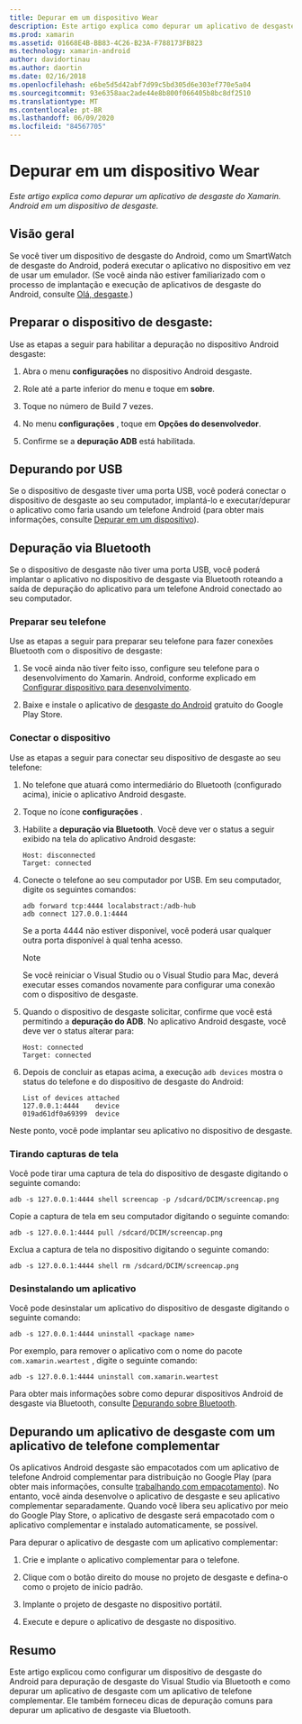 ```yaml
---
title: Depurar em um dispositivo Wear
description: Este artigo explica como depurar um aplicativo de desgaste do Xamarin. Android em um dispositivo de desgaste.
ms.prod: xamarin
ms.assetid: 01668E4B-BB83-4C26-B23A-F788173FB823
ms.technology: xamarin-android
author: davidortinau
ms.author: daortin
ms.date: 02/16/2018
ms.openlocfilehash: e6be5d5d42abf7d99c5bd305d6e303ef770e5a04
ms.sourcegitcommit: 93e6358aac2ade44e8b800f066405b8bc8df2510
ms.translationtype: MT
ms.contentlocale: pt-BR
ms.lasthandoff: 06/09/2020
ms.locfileid: "84567705"
---
```

# <a name="debug-on-a-wear-device"></a>Depurar em um dispositivo Wear

_Este artigo explica como depurar um aplicativo de desgaste do Xamarin. Android em um dispositivo de desgaste._

## <a name="overview"></a>Visão geral

Se você tiver um dispositivo de desgaste do Android, como um SmartWatch de desgaste do Android, poderá executar o aplicativo no dispositivo em vez de usar um emulador. (Se você ainda não estiver familiarizado com o processo de implantação e execução de aplicativos de desgaste do Android, consulte [Olá, desgaste](~/android/wear/get-started/hello-wear.md).)

## <a name="prepare-the-wear-device"></a>Preparar o dispositivo de desgaste:

Use as etapas a seguir para habilitar a depuração no dispositivo Android desgaste:

1. Abra o menu **configurações** no dispositivo Android desgaste.

2. Role até a parte inferior do menu e toque em **sobre**.

3. Toque no número de Build 7 vezes.

4. No menu **configurações** , toque em **Opções do desenvolvedor**.

5. Confirme se a **depuração ADB** está habilitada.

## <a name="debugging-over-usb"></a>Depurando por USB

Se o dispositivo de desgaste tiver uma porta USB, você poderá conectar o dispositivo de desgaste ao seu computador, implantá-lo e executar/depurar o aplicativo como faria usando um telefone Android (para obter mais informações, consulte [Depurar em um dispositivo](~/android/deploy-test/debugging/debug-on-device.md)).

## <a name="debugging-over-bluetooth"></a>Depuração via Bluetooth

Se o dispositivo de desgaste não tiver uma porta USB, você poderá implantar o aplicativo no dispositivo de desgaste via Bluetooth roteando a saída de depuração do aplicativo para um telefone Android conectado ao seu computador. 

### <a name="prepare-your-phone"></a>Preparar seu telefone

Use as etapas a seguir para preparar seu telefone para fazer conexões Bluetooth com o dispositivo de desgaste: 

1. Se você ainda não tiver feito isso, configure seu telefone para o desenvolvimento do Xamarin. Android, conforme explicado em [Configurar dispositivo para desenvolvimento](~/android/get-started/installation/set-up-device-for-development.md).

2. Baixe e instale o aplicativo de [desgaste do Android](https://play.google.com/store/apps/details?id=com.google.android.wearable.app) gratuito do Google Play Store.

### <a name="connect-the-device"></a>Conectar o dispositivo

Use as etapas a seguir para conectar seu dispositivo de desgaste ao seu telefone:

1. No telefone que atuará como intermediário do Bluetooth (configurado acima), inicie o aplicativo Android desgaste. 

2. Toque no ícone **configurações** .

3. Habilite a **depuração via Bluetooth**. Você deve ver o status a seguir exibido na tela do aplicativo Android desgaste:

    ```
    Host: disconnected
    Target: connected
    ```

4. Conecte o telefone ao seu computador por USB. Em seu computador, digite os seguintes comandos:

    ```shell
    adb forward tcp:4444 localabstract:/adb-hub
    adb connect 127.0.0.1:4444
    ```

    Se a porta 4444 não estiver disponível, você poderá usar qualquer outra porta disponível à qual tenha acesso. 

    > [!NOTE]
    > Se você reiniciar o Visual Studio ou o Visual Studio para Mac, deverá executar esses comandos novamente para configurar uma conexão com o dispositivo de desgaste.

5. Quando o dispositivo de desgaste solicitar, confirme que você está permitindo a **depuração do ADB**. No aplicativo Android desgaste, você deve ver o status alterar para:

    ```
    Host: connected
    Target: connected
    ```

6. Depois de concluir as etapas acima, a execução `adb devices` mostra o status do telefone e do dispositivo de desgaste do Android:

    ```
    List of devices attached
    127.0.0.1:4444    device
    019ad61df0a69399  device
    ```

Neste ponto, você pode implantar seu aplicativo no dispositivo de desgaste.

<a name="screenshots"></a>

### <a name="taking-screenshots"></a>Tirando capturas de tela

Você pode tirar uma captura de tela do dispositivo de desgaste digitando o seguinte comando: 

```shell
adb -s 127.0.0.1:4444 shell screencap -p /sdcard/DCIM/screencap.png
```

Copie a captura de tela em seu computador digitando o seguinte comando:

```shell
adb -s 127.0.0.1:4444 pull /sdcard/DCIM/screencap.png
```

Exclua a captura de tela no dispositivo digitando o seguinte comando:

```shell
adb -s 127.0.0.1:4444 shell rm /sdcard/DCIM/screencap.png
```

### <a name="uninstalling-an-app"></a>Desinstalando um aplicativo

Você pode desinstalar um aplicativo do dispositivo de desgaste digitando o seguinte comando:

```shell
adb -s 127.0.0.1:4444 uninstall <package name>
```

Por exemplo, para remover o aplicativo com o nome do pacote `com.xamarin.weartest` , digite o seguinte comando:

```shell
adb -s 127.0.0.1:4444 uninstall com.xamarin.weartest
```

Para obter mais informações sobre como depurar dispositivos Android de desgaste via Bluetooth, consulte [Depurando sobre Bluetooth](https://developer.android.com/training/wearables/apps/bt-debugging.html).

## <a name="debugging-a-wear-app-with-a-companion-phone-app"></a>Depurando um aplicativo de desgaste com um aplicativo de telefone complementar

Os aplicativos Android desgaste são empacotados com um aplicativo de telefone Android complementar para distribuição no Google Play (para obter mais informações, consulte [trabalhando com empacotamento](~/android/wear/deploy-test/packaging.md)). No entanto, você ainda desenvolve o aplicativo de desgaste e seu aplicativo complementar separadamente. Quando você libera seu aplicativo por meio do Google Play Store, o aplicativo de desgaste será empacotado com o aplicativo complementar e instalado automaticamente, se possível.

Para depurar o aplicativo de desgaste com um aplicativo complementar: 

1. Crie e implante o aplicativo complementar para o telefone.

2. Clique com o botão direito do mouse no projeto de desgaste e defina-o como o projeto de início padrão.

3. Implante o projeto de desgaste no dispositivo portátil.

4. Execute e depure o aplicativo de desgaste no dispositivo.

## <a name="summary"></a>Resumo

Este artigo explicou como configurar um dispositivo de desgaste do Android para depuração de desgaste do Visual Studio via Bluetooth e como depurar um aplicativo de desgaste com um aplicativo de telefone complementar. Ele também forneceu dicas de depuração comuns para depurar um aplicativo de desgaste via Bluetooth.
